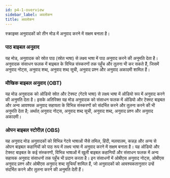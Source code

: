 ```yaml
---
id: p4-1-overview
sidebar_label: अवलोकन
title: अवलोकन
---
```

स्क्राइब्स अनुवादकों को तीन मोड में अनुवाद करने में सक्षम बनाता है।

### पाठ बाइबल अनुवाद ###

यह मोड, अनुवादक को स्रोत पाठ (स्रोत भाषा) से लक्ष्य भाषा में पाठ अनुवाद करने की अनुमति देता है। अनुवादक संसाधन फलक में बाइबल के विभिन्न संस्करणों तक पहुँच और तुलना भी कर सकते हैं, जिसमें अनुवाद नोट्स, अनुवाद शब्द, अनुवाद शब्द सूची, अनुवाद प्रश्न और अनुवाद अकादमी शामिल हैं।

### मौखिक बाइबल अनुवाद (OBT) ###

यह मोड अनुवादक को ऑडियो स्रोत और टेक्स्ट (गेटवे भाषा) से लक्ष्य भाषा में ऑडियो रूप में अनुवाद करने की अनुमति देता है। इसके अतिरिक्त यह मोड अनुवादक को संसाधन फलक में ऑडियो और टेक्स्ट बाइबल और अन्य आवश्यक अनुवाद सहायता के विभिन्न संस्करणों को संदर्भित करने और तुलना करने की भी अनुमति देता है; अर्थात् अनुवाद नोट्स, अनुवाद शब्द सूची, अनुवाद शब्द, अनुवाद प्रश्न और अनुवाद अकादमी।

### ओपन बाइबल स्टोरीज़ (OBS) ###

यह अनुवाद मोड अनुवादकों को विभिन्न गेटवे भाषाओं जैसे तमिल, हिंदी, मलयालम, कन्नड़ और अन्य से ओपन बाइबल कहानियों को पाठ रूप में लक्ष्य भाषा में अनुवाद करने में सक्षम बनाता है। यह ऑडियो और टेक्स्ट बाइबल के कई संस्करणों, विभिन्न भाषाओं में खुली बाइबल कहानियों और संसाधन फलक में अन्य सहायक अनुवाद संसाधनों तक पहुँच भी प्रदान करता है। इन संसाधनों में ओबीएस अनुवाद नोट्स, ओबीएस अनुवाद प्रश्न और ओबीएस अनुवाद शब्द सुचियाँ शामिल हैं, जो अनुवादकों को आवश्यकतानुसार उन्हें संदर्भित करने और तुलना करने की अनुमति देती हैं।